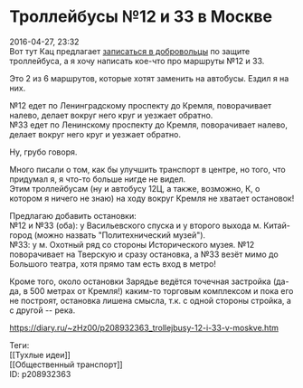 Троллейбусы №12 и 33 в Москве
==============================

   
 2016-04-27, 23:32   
  Вот тут Кац предлагает  [записаться в добровольцы](https://trolley.city4people.ru/map/)  по защите троллейбуса, а я хочу написать кое-что про маршруты №12 и 33.   
   
 Это 2 из 6 маршрутов, которые хотят заменить на автобусы. Ездил я на них.   
   
 №12 едет по Ленинградскому проспекту до Кремля, поворачивает налево, делает вокруг него круг и уезжает обратно.   
 №33 едет по Ленинскому проспекту до Кремля, поворачивает налево, делает вокруг него круг и уезжает обратно.   
   
 Ну, грубо говоря.   
   
 Много писали о том, как бы улучшить транспорт в центре, но того, что придумал я, я что-то больше нигде не видел.   
 Этим троллейбусам (ну и автобусу 12Ц, а также, возможно, К, о котором я ничего не знаю) на ходу вокруг Кремля не хватает остановок!   
   
 Предлагаю добавить остановки:   
 №12 и №33 (оба): у Васильевского спуска и у второго выхода м. Китай-город (можно назвать "Политехнический музей").   
 №33: у м. Охотный ряд со стороны Исторического музея. №12 поворачивает на Тверскую и сразу остановка, а №33 везёт мимо до Большого театра, хотя прямо там есть вход в метро!   
   
 Кроме того, около остановки Зарядье ведётся точечная застройка (да-да, в 500 метрах от Кремля!) каким-то торговым комплексом и пока его не построят, остановка лишена смысла, т.к. с одной стороны стройка, а с другой -- река.   
    
 <https://diary.ru/~zHz00/p208932363_trollejbusy-12-i-33-v-moskve.htm>   
   
 Теги:   
 [[Тухлые идеи]]   
 [[Общественный транспорт]]   
 ID: p208932363